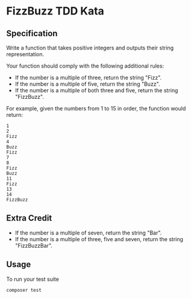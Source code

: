 # FizzBuzz TDD Kata

## Specification

Write a function that takes positive integers and outputs their string representation.

Your function should comply with the following additional rules:

- If the number is a multiple of three, return the string "Fizz".
- If the number is a multiple of five, return the string "Buzz".
- If the number is a multiple of both three and five, return the string "FizzBuzz".

For example, given the numbers from 1 to 15 in order, the function would return:

```shell
1
2
Fizz
4
Buzz
Fizz
7
8
Fizz
Buzz
11
Fizz
13
14
FizzBuzz
```

## Extra Credit

- If the number is a multiple of seven, return the string "Bar".
- If the number is a multiple of three, five and seven, return the string "FizzBuzzBar".

## Usage

To run your test suite

```shell
composer test
```